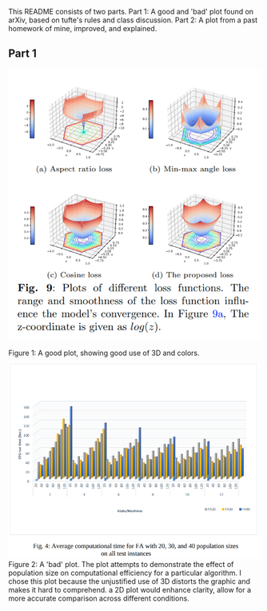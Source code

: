 This README consists of two parts. 
Part 1: A good and 'bad' plot found on arXiv, based on tufte's rules and class discussion. 
Part 2: A plot from a past homework of mine, improved, and explained.

## Part 1
![good plot](dsps_goodplot.png)

Figure 1: A good plot, showing good use of 3D and colors. 

!['bad' plot](dsps_badplot.png)
Figure 2: A 'bad' plot. The plot attempts to demonstrate the effect of population size on computational efficiency for a particular algorithm. I chose this plot because the unjustified use of 3D distorts the graphic and makes it hard to comprehend. a 2D plot would enhance clarity, allow for a more accurate comparison across different conditions.
